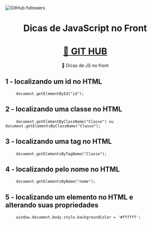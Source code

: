 ![GitHub followers](https://img.shields.io/github/followers/USERLIMA?label=USERLIMA%20FOLLOWERS&style=social)

<h1 align="center">Dicas de JavaScript no Front</h1>

<h1 align="center", href="#GIT-HUB">
    <a href="https://github.com/USERLIMA">🔗 GIT HUB</a>
</h1>

<p align="center">🚀 Dicas de JS no front </p>

<h2 href="#js">1 - localizando um id no HTML</h2>
<pre class=" language-js" tabindex="0">
    <code class=" language-js">document.getElementById("id");
</code></pre>

<h2 href="#js">2 - localizando uma classe no HTML</h2>
<pre class=" language-js" tabindex="0">
    <code class=" language-js">document.getElementByClassName("Classe") ou document.getElementsByClassName("Classe");
</code></pre>

<h2 href="#js">3 - localizando uma tag no HTML</h2>
<pre class=" language-js" tabindex="0">
    <code class=" language-js">document.getElementsByTagName("Classe");
</code></pre>

<h2 href="#js">4 - localizando pelo nome no HTML</h2>
<pre class=" language-js" tabindex="0">
    <code class=" language-js">document.getElementsByName("nome");
</code></pre>

<h2 href="#js">5 - localizando um elemento no HTML e alterando suas propriedades</h2>
<pre class=" language-js" tabindex="0">
    <code class=" language-js">window.document.body.style.backgroundColor = '#ffffff';
</code></pre>
